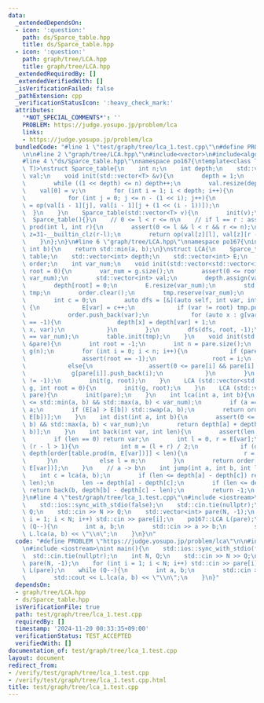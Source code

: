 ```yaml
---
data:
  _extendedDependsOn:
  - icon: ':question:'
    path: ds/Sparce_table.hpp
    title: ds/Sparce_table.hpp
  - icon: ':question:'
    path: graph/tree/LCA.hpp
    title: graph/tree/LCA.hpp
  _extendedRequiredBy: []
  _extendedVerifiedWith: []
  _isVerificationFailed: false
  _pathExtension: cpp
  _verificationStatusIcon: ':heavy_check_mark:'
  attributes:
    '*NOT_SPECIAL_COMMENTS*': ''
    PROBLEM: https://judge.yosupo.jp/problem/lca
    links:
    - https://judge.yosupo.jp/problem/lca
  bundledCode: "#line 1 \"test/graph/tree/lca_1.test.cpp\"\n#define PROBLEM \"https://judge.yosupo.jp/problem/lca\"\
    \n\n#line 2 \"graph/tree/LCA.hpp\"\n#include<vector>\n#include<algorithm>\n#include<cassert>\n\
    #line 4 \"ds/Sparce_table.hpp\"\nnamespace po167{\ntemplate<class T, T(*op)(T,\
    \ T)>\nstruct Sparce_table{\n    int n;\n    int depth;\n    std::vector<std::vector<T>>\
    \ val;\n    void init(std::vector<T> &v){\n        depth = 1;\n        n = v.size();\n\
    \        while ((1 << depth) <= n) depth++;\n        val.resize(depth);\n    \
    \    val[0] = v;\n        for (int i = 1; i < depth; i++){\n            val[i].resize(n);\n\
    \            for (int j = 0; j <= n - (1 << i); j++){\n                val[i][j]\
    \ = op(val[i - 1][j], val[i - 1][j + (1 << (i - 1))]);\n            }\n      \
    \  }\n    }\n    Sparce_table(std::vector<T> v){\n        init(v);\n    }\n  \
    \  Sparce_table(){}\n    // 0 <= l < r <= n\n    // if l == r : assert\n    T\
    \ prod(int l, int r){\n        assert(0 <= l && l < r && r <= n);\n        int\
    \ z=31-__builtin_clz(r-l);\n        return op(val[z][l], val[z][r - (1 << z)]);\n\
    \    }\n};\n}\n#line 6 \"graph/tree/LCA.hpp\"\nnamespace po167{\nint op(int a,\
    \ int b){\n    return std::min(a, b);\n}\nstruct LCA{\n    Sparce_table<int, op>\
    \ table;\n    std::vector<int> depth;\n    std::vector<int> E;\n    std::vector<int>\
    \ order;\n    int var_num;\n    void init(std::vector<std::vector<int>> &g, int\
    \ root = 0){\n        var_num = g.size();\n        assert(0 <= root && root <\
    \ var_num);\n        std::vector<int> val;\n        depth.assign(var_num, -1);\n\
    \        depth[root] = 0;\n        E.resize(var_num);\n        std::vector<int>\
    \ tmp;\n        order.clear();\n        tmp.reserve(var_num);\n        order.reserve(var_num);\n\
    \        int c = 0;\n        auto dfs = [&](auto self, int var, int pare) -> void\
    \ {\n            E[var] = c++;\n            if (var != root) tmp.push_back(E[pare]);\n\
    \            order.push_back(var);\n            for (auto x : g[var]) if (depth[x]\
    \ == -1){\n                depth[x] = depth[var] + 1;\n                self(self,\
    \ x, var);\n            }\n        };\n        dfs(dfs, root, -1);\n        assert(c\
    \ == var_num);\n        table.init(tmp);\n    }\n    void init(std::vector<int>\
    \ &pare){\n        int root = -1;\n        int n = pare.size();\n        std::vector<std::vector<int>>\
    \ g(n);\n        for (int i = 0; i < n; i++){\n            if (pare[i] < 0){\n\
    \                assert(root == -1);\n                root = i;\n            }\n\
    \            else{\n                assert(0 <= pare[i] && pare[i] < n);\n   \
    \             g[pare[i]].push_back(i);\n            }\n        }\n        assert(root\
    \ != -1);\n        init(g, root);\n    }\n    LCA (std::vector<std::vector<int>>\
    \ g, int root = 0){\n        init(g, root);\n    }\n    LCA (std::vector<int>\
    \ pare){\n        init(pare);\n    }\n    int lca(int a, int b){\n        assert(0\
    \ <= std::min(a, b) && std::max(a, b) < var_num);\n        if (a == b) return\
    \ a;\n        if (E[a] > E[b]) std::swap(a, b);\n        return order[table.prod(E[a],\
    \ E[b])];\n    }\n    int dist(int a, int b){\n        assert(0 <= std::min(a,\
    \ b) && std::max(a, b) < var_num);\n        return depth[a] + depth[b] - 2 * depth[lca(a,\
    \ b)];\n    }\n    int back(int var, int len){\n        assert(len <= depth[var]);\n\
    \        if (len == 0) return var;\n        int l = 0, r = E[var];\n        while\
    \ (r - l > 1){\n            int m = (l + r) / 2;\n            if (depth[var] -\
    \ depth[order[table.prod(m, E[var])]] < len){\n                r = m;\n      \
    \      }\n            else l = m;\n        }\n        return order[table.prod(l,\
    \ E[var])];\n    }\n    // a -> b\n    int jump(int a, int b, int len){\n    \
    \    int c = lca(a, b);\n        if (len <= depth[a] - depth[c]) return back(a,\
    \ len);\n        len -= depth[a] - depth[c];\n        if (len <= depth[b] - depth[c])\
    \ return back(b, depth[b] - depth[c] - len);\n        return -1;\n    }\n};\n\n\
    }\n#line 4 \"test/graph/tree/lca_1.test.cpp\"\n#include <iostream>\nint main(){\n\
    \    std::ios::sync_with_stdio(false);\n    std::cin.tie(nullptr);\n    int N,\
    \ Q;\n    std::cin >> N >> Q;\n    std::vector<int> pare(N, -1);\n    for (int\
    \ i = 1; i < N; i++) std::cin >> pare[i];\n    po167::LCA L(pare);\n    while\
    \ (Q--){\n        int a, b;\n        std::cin >> a >> b;\n        std::cout <<\
    \ L.lca(a, b) << \"\\n\";\n    }\n}\n"
  code: "#define PROBLEM \"https://judge.yosupo.jp/problem/lca\"\n\n#include \"../../../graph/tree/LCA.hpp\"\
    \n#include <iostream>\nint main(){\n    std::ios::sync_with_stdio(false);\n  \
    \  std::cin.tie(nullptr);\n    int N, Q;\n    std::cin >> N >> Q;\n    std::vector<int>\
    \ pare(N, -1);\n    for (int i = 1; i < N; i++) std::cin >> pare[i];\n    po167::LCA\
    \ L(pare);\n    while (Q--){\n        int a, b;\n        std::cin >> a >> b;\n\
    \        std::cout << L.lca(a, b) << \"\\n\";\n    }\n}"
  dependsOn:
  - graph/tree/LCA.hpp
  - ds/Sparce_table.hpp
  isVerificationFile: true
  path: test/graph/tree/lca_1.test.cpp
  requiredBy: []
  timestamp: '2024-11-20 00:33:35+09:00'
  verificationStatus: TEST_ACCEPTED
  verifiedWith: []
documentation_of: test/graph/tree/lca_1.test.cpp
layout: document
redirect_from:
- /verify/test/graph/tree/lca_1.test.cpp
- /verify/test/graph/tree/lca_1.test.cpp.html
title: test/graph/tree/lca_1.test.cpp
---
```

